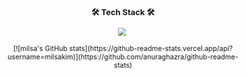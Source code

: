 <h3 align="center">🛠 Tech Stack 🛠</h3>
<p align="center">
  <img src="https://img.shields.io/badge/C++-00599C?style=flat-square&logo=C%2B%2B&logoColor=white"/></a>&nbsp 
</p>

<p align="center">
[![milsa's GitHub stats](https://github-readme-stats.vercel.app/api?username=milsakim)](https://github.com/anuraghazra/github-readme-stats)
</p>
